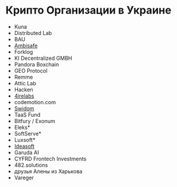 # Крипто Организации в Украине

* Kuna
* Distributed Lab
* BAU
* [Ambisafe](https://ambisafe.com/)
* Forklog
* KI Decentralized GMBH
* Pandora Boxchain
* GEO Protocol
* Remme
* Attic Lab
* Hacken
* [4irelabs](https://4irelabs.com/)
* codemotion.com
* [Swidom](https://www.swidom.io/)
* TaaS Fund
* Bitfury / Exonum
* Eleks\*
* SoftServe\*
* Luxsoft\*
* [Ideasoft](https://www.ideasoft.io/)
* Garuda AI
* CYFRD Frontech Investments
* 482.solutions
* друзья Алены из Харькова
* Vareger


